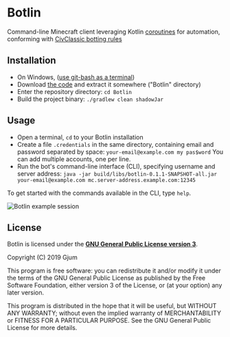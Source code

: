 # Botlin

Command-line Minecraft client leveraging Kotlin [coroutines](https://kotlinlang.org/docs/reference/coroutines-overview.html) for automation, conforming with [CivClassic botting rules](https://www.reddit.com/r/civclassics/wiki/rules#wiki_botting)

## Installation

- On Windows, ([use git-bash as a terminal](https://gitforwindows.org/))
- Download [the code](https://github.com/Gjum/Botlin/archive/master.zip) and extract it somewhere ("Botlin" directory)
- Enter the repository directory: `cd Botlin`
- Build the project binary: `./gradlew clean shadowJar`

## Usage

- Open a terminal, `cd` to your Botlin installation
- Create a file `.credentials` in the same directory, containing email and password separated by space: `your-email@example.com my pas$word`
    You can add multiple accounts, one per line.
- Run the bot's command-line interface (CLI), specifying username and server address: `java -jar build/libs/botlin-0.1.1-SNAPSHOT-all.jar your-email@example.com mc.server-address.example.com:12345`

To get started with the commands available in the CLI, type `help`.

![Botlin example session](https://i.imgur.com/eJ2Iai2.png)

## License

Botlin is licensed under the **[GNU General Public License version 3](https://www.gnu.org/licenses/gpl-3.0.html)**.

Copyright (C) 2019  Gjum

This program is free software: you can redistribute it and/or modify
it under the terms of the GNU General Public License as published by
the Free Software Foundation, either version 3 of the License, or
(at your option) any later version.

This program is distributed in the hope that it will be useful,
but WITHOUT ANY WARRANTY; without even the implied warranty of
MERCHANTABILITY or FITNESS FOR A PARTICULAR PURPOSE.  See the
GNU General Public License for more details.

